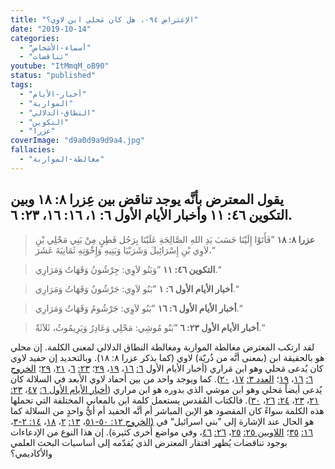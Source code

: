 ```yaml
---
title: "الإعتراض ٠٩٤، هل كان مَحلي ابن لاوي؟"
date: "2019-10-14"
categories:
  - "أسماء-الأشخاص"
  - "تناقضات"
youtube: "ItMmqM_oB90"
status: "published"
tags:
  - "أخبار-الأيام"
  - "المواربة"
  - "النطاق-الدلالي"
  - "التكوين"
  - "عزرا"
coverImage: "d9a0d9a9d9a4.jpg"
fallacies:
  - "مغالطة-المواربة"
---
```


## **يقول المعترض بأنَّه يوجد تناقض بين عِزرا ٨: ١٨ وبين التكوين ٤٦: ١١ وأخبار الأيام الأول ٦: ١، ١٦: ١٦، ٢٣: ٦.**

> **عزرا ٨: ١٨** ”فَأَتَوْا إِلَيْنَا حَسَبَ يَدِ اللهِ الصَّالِحَةِ عَلَيْنَا بِرَجُل فَطِنٍ مِنْ بَنِي مَحْلِي بْنِ لاَوِي بْنِ إِسْرَائِيلَ وَشَرَبْيَا وَبَنِيهِ وَإِخْوَتِهِ ثَمَانِيَةَ عَشَرَ،“

> **التكوين ٤٦: ١١** ”وَبَنُو لاَوِي: جِرْشُونُ وَقَهَاتُ وَمَرَارِي.“

> **أخبار الأيام الأول ٦: ١** ”بَنُو لاَوِي: جَرْشُونُ وَقَهَاتُ وَمَرَارِي.“

> **أخبار الأيام الأول ٦: ١٦** ”بَنُو لاَوِي: جَرْشُومُ وَقَهَاتُ وَمَرَارِي.“

> **أخبار الأيام الأول ٢٣: ٦** ”بَنُو مُوشِي: مَحْلِي وَعَادِرُ وَيَرِيمُوثُ، ثَلاَثَةٌ.“

لقد ارتكب المعترض مغالطة المواربة ومغالطة النطاق الدلالي لمعنى الكلمة. إن محلي هو بالحقيقة ابن (بمعنى أنَّه من ذُريّة) لاوي (كما يذكر عزرا ٨: ١٨). وبالتحديد إن حفيد لاوي كان يُدعى مَحلي وهو ابن مَراري (أخبار الأيام الأول [٦:](https://biblia.com/books/ar-vandyke/1ch6.16) [١٦](https://biblia.com/books/ar-vandyke/1ch6.16)، [١٩](https://biblia.com/books/ar-vandyke/1ch6.19)، [٢٩](https://biblia.com/books/ar-vandyke/1ch6.29)؛ [٢٣:](https://biblia.com/books/ar-vandyke/1ch23.6) [٦](https://biblia.com/books/ar-vandyke/1ch23.6)، [٢١](https://biblia.com/books/ar-vandyke/1ch23.21)، [٢٩](https://biblia.com/books/ar-vandyke/1ch23.29)؛ [الخروج ٦:](https://biblia.com/books/ar-vandyke/ex6.16) [١٦](https://biblia.com/books/ar-vandyke/ex6.16)، [١٩](https://biblia.com/books/ar-vandyke/ex6.19)؛ [العدد ٣:](https://biblia.com/books/ar-vandyke/nu3.17) [١٧](https://biblia.com/books/ar-vandyke/nu3.17)، [٢٠](https://biblia.com/books/ar-vandyke/nu3.20)). كما ويوجد واحد من بين أحفاد لاوي الأبعد في السلالة كان يُدعى أيضاً مَحلي وهو ابن موشي الذي بدوره هو ابن مراري ([أخبار الأيام الأول ٦:](https://biblia.com/books/ar-vandyke/1ch6.47) [٤٧](https://biblia.com/books/ar-vandyke/1ch6.47)، [٢٣:](https://biblia.com/books/ar-vandyke/1ch23.21) [٢١](https://biblia.com/books/ar-vandyke/1ch23.21)، [٢٣](https://biblia.com/books/ar-vandyke/1ch23.23)، [٢٤:](https://biblia.com/books/ar-vandyke/1ch24.26) [٢٦](https://biblia.com/books/ar-vandyke/1ch24.26)، [٣٠](https://biblia.com/books/ar-vandyke/1ch24.30)). فالكتاب المُقدس يستعمل كلمة ابن بالمعاني المختلفة التي تحملها هذه الكلمة سواءً كان المقصود هو الإبن المباشر أم أنَّه الحفيد أم أيُّ واحدٍ من السلالة كما هو الحال عند الإشارة إلى ”بني اسرائيل“ في [(الخروج ١٢: ٥٠\-](https://biblia.com/books/ar-vandyke/ex12.50-51)[٥١](https://biblia.com/books/ar-vandyke/ex12.50-51)، [١٣:](https://biblia.com/books/ar-vandyke/ex13.2) [٢](https://biblia.com/books/ar-vandyke/ex13.2)، [١٨](https://biblia.com/books/ar-vandyke/ex13.18)، [١٤: ٢\-](https://biblia.com/books/ar-vandyke/ex14.2-3)[٣](https://biblia.com/books/ar-vandyke/ex14.2-3)، [١٦:](https://biblia.com/books/ar-vandyke/ex16.35) [٣٥](https://biblia.com/books/ar-vandyke/ex16.35)؛ [اللاويين ٢٥:](https://biblia.com/books/ar-vandyke/le25.25) [٢٥](https://biblia.com/books/ar-vandyke/le25.25)، [٢٦:](https://biblia.com/books/ar-vandyke/le26.46) [٤٦](https://biblia.com/books/ar-vandyke/le26.46)، وفي مواضع أُخرى كثيرة). إن هذا النوع من الإدعاءات بوجود تناقضات يُظهر افتقار المعترض الذي يُقدّمه إلى أساسيات البحث العلمي والأكاديمي؟
